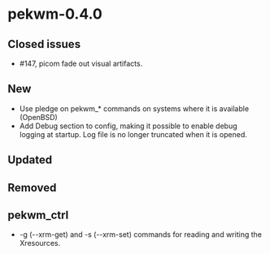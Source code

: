 pekwm-0.4.0
===========

Closed issues
-------------

* #147, picom fade out visual artifacts.

New
---

* Use pledge on pekwm_* commands on systems where it is available (OpenBSD)
* Add Debug section to config, making it possible to enable debug logging
  at startup. Log file is no longer truncated when it is opened.

Updated
-------

Removed
-------

## pekwm_ctrl

* -g (--xrm-get) and -s (--xrm-set) commands for reading and writing
  the Xresources.

